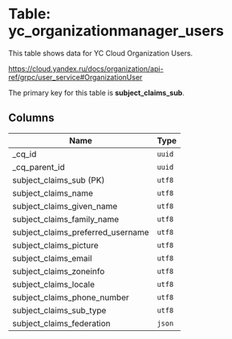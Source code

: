 # Table: yc_organizationmanager_users

This table shows data for YC Cloud Organization Users.

https://cloud.yandex.ru/docs/organization/api-ref/grpc/user_service#OrganizationUser

The primary key for this table is **subject_claims_sub**.

## Columns

| Name          | Type          |
| ------------- | ------------- |
|_cq_id|`uuid`|
|_cq_parent_id|`uuid`|
|subject_claims_sub (PK)|`utf8`|
|subject_claims_name|`utf8`|
|subject_claims_given_name|`utf8`|
|subject_claims_family_name|`utf8`|
|subject_claims_preferred_username|`utf8`|
|subject_claims_picture|`utf8`|
|subject_claims_email|`utf8`|
|subject_claims_zoneinfo|`utf8`|
|subject_claims_locale|`utf8`|
|subject_claims_phone_number|`utf8`|
|subject_claims_sub_type|`utf8`|
|subject_claims_federation|`json`|
